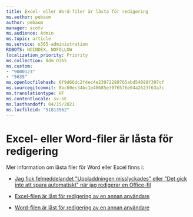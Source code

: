 ```yaml
---
title: Excel- eller Word-filer är låsta för redigering
ms.author: pebaum
author: pebaum
manager: scotv
ms.audience: Admin
ms.topic: article
ms.service: o365-administration
ROBOTS: NOINDEX, NOFOLLOW
localization_priority: Priority
ms.collection: Adm_O365
ms.custom:
- "9000123"
- "5635"
ms.openlocfilehash: 6f9d66dc2f4ec4e23972289765abd54888f397cf
ms.sourcegitcommit: 8bc60ec34bc1e40685e3976576e04a2623f63a7c
ms.translationtype: HT
ms.contentlocale: sv-SE
ms.lasthandoff: 04/15/2021
ms.locfileid: "51813562"
---
```

# <a name="excel-or-word-files-are-locked-for-editing"></a>Excel- eller Word-filer är låsta för redigering

Mer information om låsta filer för Word eller Excel finns i:

- [Jag fick felmeddelandet "Uppladdningen misslyckades" eller "Det gick inte att spara automatiskt" när jag redigerar en Office-fil](https://support.office.com/article/i-got-an-upload-failed-or-couldn-t-save-automatically-error-while-editing-an-office-file-93a14d34-88e3-4a91-9eef-58cc541d31f8)

- [Excel-filen är låst för redigering av en annan användare](https://support.office.com/article/Excel-file-is-locked-for-editing-by-another-user-6fa93887-2c2c-45f0-abcc-31b04aed68b3)

- [Word-filen är låst för redigering av en annan användare](https://support.microsoft.com/help/313472/the-document-is-locked-for-editing-by-another-user-error-message-when)
